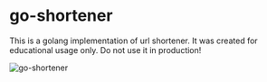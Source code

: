 go-shortener
=======

This is a golang implementation of url shortener. It was created for educational usage only. Do not use it in production!

![go-shortener](http://asnelzin.ru/u.png)

